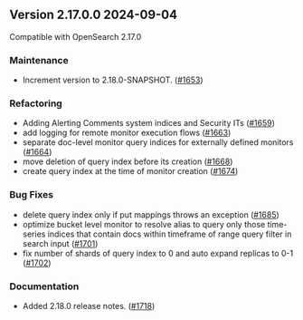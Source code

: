 ## Version 2.17.0.0 2024-09-04
Compatible with OpenSearch 2.17.0

### Maintenance
* Increment version to 2.18.0-SNAPSHOT. ([#1653](https://github.com/opensearch-project/alerting/pull/1653))

### Refactoring
* Adding Alerting Comments system indices and Security ITs ([#1659](https://github.com/opensearch-project/alerting/pull/1659))
* add logging for remote monitor execution flows ([#1663](https://github.com/opensearch-project/alerting/pull/1663))
* separate doc-level monitor query indices for externally defined monitors ([#1664](https://github.com/opensearch-project/alerting/pull/1664))
* move deletion of query index before its creation ([#1668](https://github.com/opensearch-project/alerting/pull/1668))
* create query index at the time of monitor creation ([#1674](https://github.com/opensearch-project/alerting/pull/1674))


### Bug Fixes
* delete query index only if put mappings throws an exception ([#1685](https://github.com/opensearch-project/alerting/pull/1685))
* optimize bucket level monitor to resolve alias to query only those time-series indices that contain docs within timeframe of range query filter in search input ([#1701](https://github.com/opensearch-project/alerting/pull/1701))
* fix number of shards of query index to 0 and auto expand replicas to 0-1 ([#1702](https://github.com/opensearch-project/alerting/pull/1702))

### Documentation
* Added 2.18.0 release notes. ([#1718](https://github.com/opensearch-project/alerting/pull/1718))